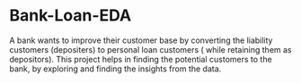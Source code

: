 # Bank-Loan-EDA

A bank wants to improve their customer base by converting the liability customers (depositers) to personal loan customers ( while retaining them as depositors). This project helps in finding the potential customers to the bank, by exploring and finding the insights from the data.
